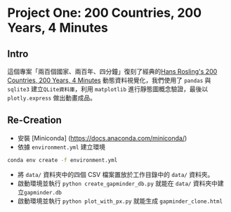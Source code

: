 # Project One: 200 Countries, 200 Years, 4 Minutes 

## Intro
這個專案「兩百個國家、兩百年、四分鐘」復刻了經典的[Hans Rosling's 200 Countries, 200 Years, 4 Minutes](https://www.youtube.com/watch?v=jbkSRLYSojo) 動態資料視覺化，我們使用了 `pandas` 與 `sqlite3` 建立`QLite資料庫`，利用 `matplotlib` 進行靜態圖概念驗證，最後以 `plotly.express` 做出動畫成品。

## Re-Creation
- 安裝 [Miniconda] (https://docs.anaconda.com/miniconda/)
- 依據 `environment.yml` 建立環境
```bash
conda env create -f environment.yml
```

- 將 `data/` 資料夾中的四個 CSV 檔案置放於工作目錄中的 `data/` 資料夾。
- 啟動環境並執行 `python create_gapminder_db.py` 就能在 `data/` 資料夾中建立`gapminder.db`
- 啟動環境並執行 `python plot_with_px.py` 就能生成 `gapminder_clone.html`


